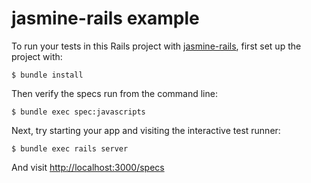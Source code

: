 # jasmine-rails example

To run your tests in this Rails project with [jasmine-rails](https://github.com/searls/jasmine-rails), first set up the project with:

```
$ bundle install
```

Then verify the specs run from the command line:

```
$ bundle exec spec:javascripts
```

Next, try starting your app and visiting the interactive test runner:

```
$ bundle exec rails server
```

And visit [http://localhost:3000/specs](http://localhost:3000/specs)
